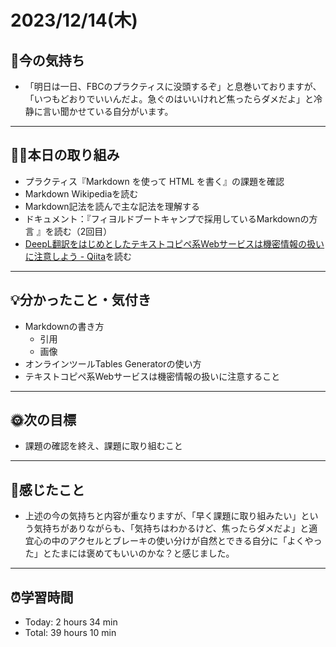 # 2023/12/14(木)
## 🕺今の気持ち
- 「明日は一日、FBCのプラクティスに没頭するぞ」と息巻いておりますが、「いつもどおりでいいんだよ。急ぐのはいいけれど焦ったらダメだよ」と冷静に言い聞かせている自分がいます。
---

## ✍🏻本日の取り組み
- プラクティス『Markdown を使って HTML を書く』の課題を確認
- Markdown Wikipediaを読む
- Markdown記法を読んで主な記法を理解する
- ドキュメント：『フィヨルドブートキャンプで採用しているMarkdownの方言
』を読む（2回目）
- [DeepL翻訳をはじめとしたテキストコピペ系Webサービスは機密情報の扱いに注意しよう - Qiita](https://qiita.com/jnchito/items/5667091e00cdf38d299a)を読む
---

## 💡分かったこと・気付き
- Markdownの書き方
  - 引用
  - 画像
- オンラインツールTables Generatorの使い方
- テキストコピペ系Webサービスは機密情報の扱いに注意すること
---

## 🌞次の目標
- 課題の確認を終え、課題に取り組むこと
---

## 💖感じたこと
- 上述の今の気持ちと内容が重なりますが、「早く課題に取り組みたい」という気持ちがありながらも、「気持ちはわかるけど、焦ったらダメだよ」と適宜心の中のアクセルとブレーキの使い分けが自然とできる自分に「よくやった」とたまには褒めてもいいのかな？と感じました。
---

## ⏰学習時間
- Today: 2 hours 34 min
- Total: 39 hours 10 min
